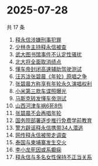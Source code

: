 # 2025-07-28

共 17 条

<!-- BEGIN ZHIHUSEARCH -->
<!-- 最后更新时间 Mon Jul 28 2025 11:44:22 GMT+0800 (China Standard Time) -->

1. [释永信涉嫌刑事犯罪](https://www.zhihu.com/search?q=%E9%87%8A%E6%B0%B8%E4%BF%A1%E6%B6%89%E5%AB%8C%E5%88%91%E4%BA%8B%E7%8A%AF%E7%BD%AA)
1. [少林寺主持释永信被查](https://www.zhihu.com/search?q=%E5%B0%91%E6%9E%97%E5%AF%BA%E4%B8%BB%E6%8C%81%E9%87%8A%E6%B0%B8%E4%BF%A1%E8%A2%AB%E6%9F%A5)
1. [武大图书馆事件不认定性骚扰](https://www.zhihu.com/search?q=%E6%AD%A6%E5%A4%A7%E5%9B%BE%E4%B9%A6%E9%A6%86%E4%BA%8B%E4%BB%B6%E4%B8%8D%E8%AE%A4%E5%AE%9A%E6%80%A7%E9%AA%9A%E6%89%B0)
1. [北大将全面取消绩点](https://www.zhihu.com/search?q=%E5%8C%97%E5%A4%A7%E5%B0%86%E5%85%A8%E9%9D%A2%E5%8F%96%E6%B6%88%E7%BB%A9%E7%82%B9)
1. [懂车帝封闭高速辅助驾驶测试](https://www.zhihu.com/search?q=%E6%87%82%E8%BD%A6%E5%B8%9D%E5%B0%81%E9%97%AD%E9%AB%98%E9%80%9F%E8%BE%85%E5%8A%A9%E9%A9%BE%E9%A9%B6%E6%B5%8B%E8%AF%95)
1. [汪苏泷张碧晨《年轮》原唱之争](https://www.zhihu.com/search?q=%E6%B1%AA%E8%8B%8F%E6%B3%B7%E5%BC%A0%E7%A2%A7%E6%99%A8%E3%80%8A%E5%B9%B4%E8%BD%AE%E3%80%8B%E5%8E%9F%E5%94%B1%E4%B9%8B%E4%BA%89)
1. [张碧晨方称享有年轮永久演唱权利](https://www.zhihu.com/search?q=%E5%BC%A0%E7%A2%A7%E6%99%A8%E6%96%B9%E7%A7%B0%E4%BA%AB%E6%9C%89%E5%B9%B4%E8%BD%AE%E6%B0%B8%E4%B9%85%E6%BC%94%E5%94%B1%E6%9D%83%E5%88%A9)
1. [小米第三款车谍照曝光](https://www.zhihu.com/search?q=%E5%B0%8F%E7%B1%B3%E7%AC%AC%E4%B8%89%E6%AC%BE%E8%BD%A6%E8%B0%8D%E7%85%A7%E6%9B%9D%E5%85%89)
1. [马斯克转发懂车帝测试](https://www.zhihu.com/search?q=%E9%A9%AC%E6%96%AF%E5%85%8B%E8%BD%AC%E5%8F%91%E6%87%82%E8%BD%A6%E5%B8%9D%E6%B5%8B%E8%AF%95)
1. [山西河津车祸6死8伤](https://www.zhihu.com/search?q=%E5%B1%B1%E8%A5%BF%E6%B2%B3%E6%B4%A5%E8%BD%A6%E7%A5%B86%E6%AD%BB8%E4%BC%A4)
1. [张碧晨不会再唱年轮](https://www.zhihu.com/search?q=%E5%BC%A0%E7%A2%A7%E6%99%A8%E4%B8%8D%E4%BC%9A%E5%86%8D%E5%94%B1%E5%B9%B4%E8%BD%AE)
1. [国务院部署逐步推行免费学前教育](https://www.zhihu.com/search?q=%E5%9B%BD%E5%8A%A1%E9%99%A2%E9%83%A8%E7%BD%B2%E9%80%90%E6%AD%A5%E6%8E%A8%E8%A1%8C%E5%85%8D%E8%B4%B9%E5%AD%A6%E5%89%8D%E6%95%99%E8%82%B2)
1. [警方辟谣释永信携带34人潜逃](https://www.zhihu.com/search?q=%E8%AD%A6%E6%96%B9%E8%BE%9F%E8%B0%A3%E9%87%8A%E6%B0%B8%E4%BF%A1%E6%90%BA%E5%B8%A634%E4%BA%BA%E6%BD%9C%E9%80%83)
1. [网传释永信被带走调查](https://www.zhihu.com/search?q=%E7%BD%91%E4%BC%A0%E9%87%8A%E6%B0%B8%E4%BF%A1%E8%A2%AB%E5%B8%A6%E8%B5%B0%E8%B0%83%E6%9F%A5)
1. [泰国与柬埔寨发生交火](https://www.zhihu.com/search?q=%E6%B3%B0%E5%9B%BD%E4%B8%8E%E6%9F%AC%E5%9F%94%E5%AF%A8%E5%8F%91%E7%94%9F%E4%BA%A4%E7%81%AB)
1. [李小龙死因或系癫痫](https://www.zhihu.com/search?q=%E6%9D%8E%E5%B0%8F%E9%BE%99%E6%AD%BB%E5%9B%A0%E6%88%96%E7%B3%BB%E7%99%AB%E7%97%AB)
1. [释永信与多名女性保持不正当关系](https://www.zhihu.com/search?q=%E9%87%8A%E6%B0%B8%E4%BF%A1%E4%B8%8E%E5%A4%9A%E5%90%8D%E5%A5%B3%E6%80%A7%E4%BF%9D%E6%8C%81%E4%B8%8D%E6%AD%A3%E5%BD%93%E5%85%B3%E7%B3%BB)

<!-- END ZHIHUSEARCH -->

